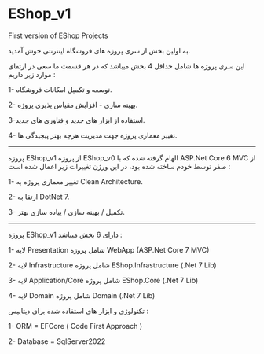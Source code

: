 # EShop_v1
First version of EShop Projects

به اولین بخش از سری پروژه های فروشگاه اینترنتی خوش آمدید.

این سری پروژه ها شامل حداقل 4 بخش میباشد که در هر قسمت ما سعی در ارتقای موارد زیر داریم :
 
1- توسعه و تکمیل امکانات فروشگاه.

2- بهینه سازی - افزایش مقیاس پذیری پروژه.

3-استفاده از ابزار های جدید و فناوری های جدید.

4- تغییر معماری پروژه جهت مدیریت هرچه بهتر پیچیدگی ها.

-------------------------------------------------


پروژه EShop_v1 از پروژه EShop_v0 الهام گرفته شده که با ASP.Net Core 6 MVC از صفر توسط خودم ساخته شده بود، در این ورژن تغییرات زیر اعمال شده است : 

1- تغییر معماری پروژه به Clean Architecture.

2- ارتقا به DotNet 7.

3- تکمیل / بهینه سازی / پیاده سازی بهتر.

-------------------------------------------------

پروژه EShop_v1 دارای 6 بخش میباشد : 

1- لایه Presentation شامل پروژه WebApp (ASP.Net Core 7 MVC)

2- لایه Infrastructure شامل پروژه EShop.Infrastructure (.Net 7 Lib)

3- لایه Application/Core شامل پروژه EShop.Core (.Net 7 Lib)

4- لایه Domain شامل پروژه Domain (.Net 7 Lib)


تکنولوژی و ابزار های استفاده شده برای دیتابیس : 

1- ORM = EFCore ( Code First Approach )

2- Database = SqlServer2022

